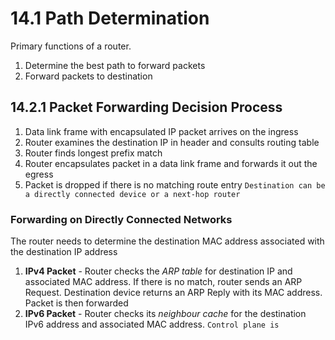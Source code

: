 # 14.1 Path Determination
Primary functions of a router.
1. Determine the best path to forward packets
2. Forward packets to destination
## 14.2.1 Packet Forwarding Decision Process
1. Data link frame with encapsulated IP packet arrives on the ingress
2. Router examines the destination IP in header and consults routing table
3. Router finds longest prefix match
4. Router encapsulates packet in a data link frame and forwards it out the egress
5. Packet is dropped if there is no matching route entry
`Destination can be a directly connected device or a next-hop router`

### Forwarding on Directly Connected Networks
The router needs to determine the destination MAC address associated with the destination IP address
1. **IPv4 Packet** - Router checks the *ARP table* for destination IP and associated MAC address. If there is no match, router sends an ARP Request. Destination device returns an ARP Reply with its MAC address. Packet is then forwarded
2. **IPv6 Packet** - Router checks its *neighbour cache*  for the destination IPv6 address and associated MAC address.
`Control plane is`